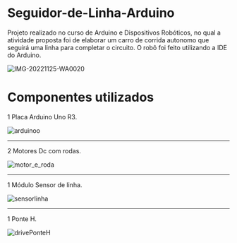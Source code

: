 # Seguidor-de-Linha-Arduino
Projeto realizado no curso de Arduino e Dispositivos Robóticos, no qual a atividade proposta foi de elaborar um carro de corrida autonomo que seguirá uma linha para completar o circuito. O robô foi feito utilizando a IDE do Arduino.

![IMG-20221125-WA0020](https://user-images.githubusercontent.com/105740844/204027276-1c06dcb2-1a2e-4192-b80c-b19d4fae6fe9.jpg)



<h1>Componentes utilizados</h1>

1 Placa Arduino Uno R3.

![arduinoo](https://user-images.githubusercontent.com/105740844/203981705-96eb6162-4a6a-4fea-bb37-77692009177d.png)

<hr>

2 Motores Dc com rodas.

![motor_e_roda](https://user-images.githubusercontent.com/105740844/203978022-849cee2d-e7b5-42c9-8024-7e00e0ccbaea.png)

<hr>

1 Módulo Sensor de linha.

![sensorlinha](https://user-images.githubusercontent.com/105740844/203982100-b1726ee6-d971-41aa-8229-c2a64a901750.png)

<hr>

1 Ponte H.

![drivePonteH](https://user-images.githubusercontent.com/105740844/203980720-5cfa687b-a5e3-4968-87e9-9a2efde78f17.jpg)
